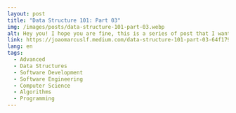 ```yaml
---
layout: post
title: "Data Structure 101: Part 03"
img: /images/posts/data-structure-101-part-03.webp
alt: Hey you! I hope you are fine, this is a series of post that I want to explore some concepts of Data Structure, and this is the part 3.
link: https://joaomarcuslf.medium.com/data-structure-101-part-03-64f179cfb683
lang: en
tags:
  - Advanced
  - Data Structures
  - Software Development
  - Software Engineering
  - Computer Science
  - Algorithms
  - Programming
---
```

